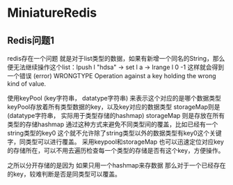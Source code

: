 # MiniatureRedis
## Redis问题1  
 redis存在一个问题 就是对于list类型的数据，如果有新增一个同名的String，那么便无法继续操作这个list：lpush l "hdsa" -> set l a -> lrange l 0 -1 这样就会得到一个错误 (error) WRONGTYPE Operation against a key holding the wrong kind of value.

 使用keyPool (key字符串， datatype字符串) 来表示这个对应的是哪个数据类型 keyPool存放着所有类型数据的key，以及key对应的数据类型  storageMap则是(datatype字符串， 实际用于类型存储的hashmap) storageMap 则是存放在所有类型的存储hashmap  通过这种方式来避免不同类型间的覆盖，比如已经有一个string类型的key0 这个就不允许除了string类型以外的数据类型有key0这个关键字，同类型可以进行覆盖。
 采用keypool和storageMap 也可以迅速定位对应key的存储所在，可以不用去遍历检查每一个类型的存储是否有这个key，方便操作。

 之所以分开存储的是因为 如果只用一个hashmap来存数据 那么对于一个已经存在的key，较难判断是否是同类型可以覆盖。